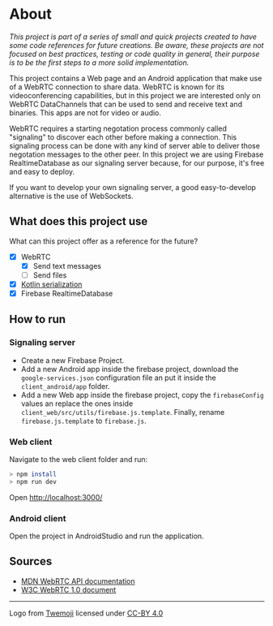 # About

*This project is part of a series of small and quick projects created to have some code references for future creations. Be aware, these projects are not focused on best practices, testing or code quality in general, their purpose is to be the first steps to a more solid implementation.*

This project contains a Web page and an Android application that make use of a WebRTC connection to share data. WebRTC is known for its videoconferencing capabilities, but in this project we are interested only on WebRTC DataChannels that can be used to send and receive text and binaries. This apps are not for video or audio.

WebRTC requires a starting negotation process commonly called "signaling" to discover each other before making a connection. This signaling process can be done with any kind of server able to deliver those negotation messages to the other peer. In this project we are using Firebase RealtimeDatabase as our signaling server because, for our purpose, it's free and easy to deploy.

If you want to develop your own signaling server, a good easy-to-develop alternative is the use of WebSockets.

## What does this project use

What can this project offer as a reference for the future?

- [x] WebRTC
  - [x] Send text messages
  - [ ] Send files
- [x] [Kotlin serialization](https://github.com/Kotlin/kotlinx.serialization)
- [x] Firebase RealtimeDatabase

## How to run

### Signaling server

- Create a new Firebase Project.
- Add a new Android app inside the firebase project, download the `google-services.json` configuration file an put it inside the `client_android/app` folder.
- Add a new Web app inside the firebase project, copy the `firebaseConfig` values an replace the ones inside `client_web/src/utils/firebase.js.template`. Finally, rename `firebase.js.template` to `firebase.js`.

### Web client

Navigate to the web client folder and run:

```bash
> npm install
> npm run dev
```

Open [http://localhost:3000/](http://localhost:3000/)

### Android client

Open the project in AndroidStudio and run the application.

## Sources

- [MDN WebRTC API documentation](https://developer.mozilla.org/en-US/docs/Web/API/WebRTC_API)
- [W3C WebRTC 1.0 document](https://www.w3.org/TR/webrtc/)

---

Logo from [Twemoji](https://twemoji.twitter.com/ "Twemoji") licensed under [CC-BY 4.0](https://creativecommons.org/licenses/by/4.0/ "CC-BY 4.0")
